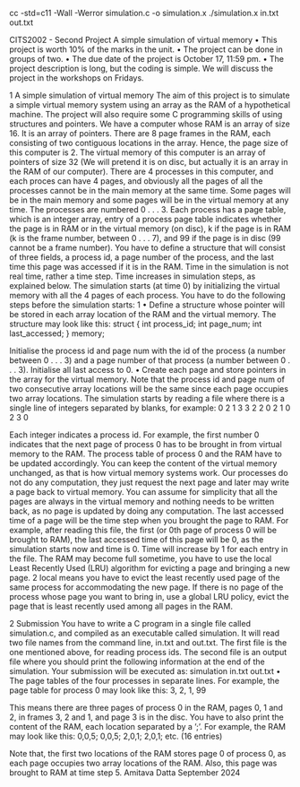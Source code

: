 cc -std=c11 -Wall -Werror simulation.c -o simulation.x
./simulation.x in.txt out.txt

CITS2002 - Second Project
A simple simulation of virtual memory
• This project is worth 10% of the marks in the unit.
• The project can be done in groups of two.
• The due date of the project is October 17, 11:59 pm.
• The project description is long, but the coding is simple. We will
discuss the project in the workshops on Fridays.

1 A simple simulation of virtual memory
The aim of this project is to simulate a simple virtual memory system using
an array as the RAM of a hypothetical machine. The project will also require
some C programming skills of using structures and pointers.
We have a computer whose RAM is an array of size 16. It is an array
of pointers. There are 8 page frames in the RAM, each consisting of two
contiguous locations in the array. Hence, the page size of this computer is 2.
The virtual memory of this computer is an array of pointers of size 32
(We will pretend it is on disc, but actually it is an array in the RAM of
our computer). There are 4 processes in this computer, and each proces can
have 4 pages, and obviously all the pages of all the processes cannot be in
the main memory at the same time. Some pages will be in the main memory
and some pages will be in the virtual memory at any time. The processes are
numbered 0 . . . 3. Each process has a page table, which is an integer array,
entry of a process page table indicates whether the page is in RAM or in the
virtual memory (on disc), k if the page is in RAM (k is the frame number,
between 0 . . . 7), and 99 if the page is in disc (99 cannot be a frame number).
You have to define a structure that will consist of three fields, a process
id, a page number of the process, and the last time this page was accessed
if it is in the RAM. Time in the simulation is not real time, rather a time
step. Time increases in simulation steps, as explained below. The simulation
starts (at time 0) by initializing the virtual memory with all the 4 pages of
each process. You have to do the following steps before the simulation starts:
1
• Define a structure whose pointer will be stored in each array location
of the RAM and the virtual memory. The structure may look like this:
struct {
int process_id;
int page_num;
int last_accessed;
} memory;

Initialise the process id and page num with the id of the process (a
number between 0 . . . 3) and a page number of that process (a number
between 0 . . . 3). Initialise all last access to 0.
• Create each page and store pointers in the array for the virtual memory. Note that the process id and page num of two consecutive array
locations will be the same since each page occupies two array locations.
The simulation starts by reading a file where there is a single line of
integers separated by blanks, for example:
0 2 1 3 3 2 2 0 2 1 0 2 3 0

Each integer indicates a process id. For example, the first number 0 indicates that the next page of process 0 has to be brought in from virtual
memory to the RAM. The process table of process 0 and the RAM have to
be updated accordingly. You can keep the content of the virtual memory
unchanged, as that is how virtual memory systems work. Our processes do
not do any computation, they just request the next page and later may write
a page back to virtual memory. You can assume for simplicity that all the
pages are always in the virtual memory and nothing needs to be written
back, as no page is updated by doing any computation. The last accessed
time of a page will be the time step when you brought the page to RAM.
For example, after reading this file, the first (or 0th page of process 0 will
be brought to RAM), the last accessed time of this page will be 0, as the
simulation starts now and time is 0. Time will increase by 1 for each entry
in the file.
The RAM may become full sometime, you have to use the local Least
Recently Used (LRU) algorithm for evicting a page and bringing a new page.
2
local means you have to evict the least recently used page of the same
process for accommodating the new page. If there is no page of the process
whose page you want to bring in, use a global LRU policy, evict the page
that is least recently used among all pages in the RAM.

2 Submission
You have to write a C program in a single file called simulation.c, and
compiled as an executable called simulation. It will read two file names from
the command line, in.txt and out.txt. The first file is the one mentioned
above, for reading process ids. The second file is an output file where you
should print the following information at the end of the simulation. Your
submission will be executed as:
simulation in.txt out.txt
• The page tables of the four processes in separate lines. For example,
the page table for process 0 may look like this:
3, 2, 1, 99

This means there are three pages of process 0 in the RAM, pages 0, 1
and 2, in frames 3, 2 and 1, and page 3 is in the disc.
You have to also print the content of the RAM, each location separated
by a ’;’. For example, the RAM may look like this:
0,0,5; 0,0,5; 2,0,1; 2,0,1; etc. (16 entries)

Note that, the first two locations of the RAM stores page 0 of process
0, as each page occupies two array locations of the RAM. Also, this
page was brought to RAM at time step 5.
Amitava Datta
September 2024
